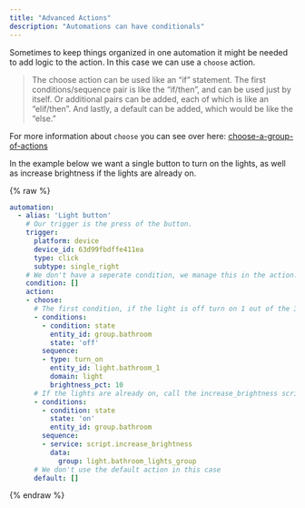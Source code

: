 ```yaml
---
title: "Advanced Actions"
description: "Automations can have conditionals"
---
```


Sometimes to keep things organized in one automation it might be needed to add logic to the action. 
In this case we can use a `choose` action.
> The choose action can be used like an “if” statement. The first conditions/sequence pair is like the “if/then”, and can be used just by itself. Or additional pairs can be added, each of which is like an “elif/then”. And lastly, a default can be added, which would be like the “else.”

For more information about `choose` you can see over here: [choose-a-group-of-actions][choose-a-group-of-actions]

In the example below we want a single button to turn on the lights, as well as increase brightness if the lights are already on.

{% raw %}

```yaml
automation:
  - alias: 'Light button'
    # Our trigger is the press of the button.
    trigger:
      platform: device
      device_id: 63d99fbdffe411ea
      type: click
      subtype: single_right
    # We don't have a seperate condition, we manage this in the action.
    condition: []
    action:
    - choose:
      # The first condition, if the light is off turn on 1 out of the 3 lights.
      - conditions:
        - condition: state
          entity_id: group.bathroom
          state: 'off'
        sequence:
        - type: turn_on
          entity_id: light.bathroom_1
          domain: light
          brightness_pct: 10
      # If the lights are already on, call the increase_brightness script.
      - conditions:
        - condition: state
          state: 'on'
          entity_id: group.bathroom
        sequence:
        - service: script.increase_brightness
          data:
            group: light.bathroom_lights_group
      # We don't use the default action in this case
      default: []
```

{% endraw %}


[choose-a-group-of-actions]: /docs/scripts#choose-a-group-of-actions